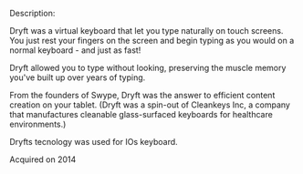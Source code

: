 Description:

Dryft was a virtual keyboard that let you type naturally on touch screens. You just rest your fingers on the screen and begin typing as you would on a normal keyboard - and just as fast!

Dryft allowed you to type without looking, preserving the muscle memory you've built up over years of typing. 

From the founders of Swype, Dryft was the answer to efficient content creation on your tablet. (Dryft was a spin-out of Cleankeys Inc, a company that manufactures cleanable glass-surfaced keyboards for healthcare environments.)

Dryfts tecnology was used for IOs keyboard.

Acquired on 2014